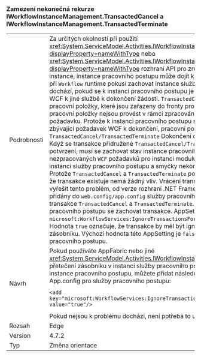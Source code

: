 ### <a name="avoiding-endless-recursion-for-iworkflowinstancemanagementtransactedcancel-and-iworkflowinstancemanagementtransactedterminate"></a>Zamezení nekonečná rekurze IWorkflowInstanceManagement.TransactedCancel a IWorkflowInstanceManagement.TransactedTerminate

|   |   |
|---|---|
|Podrobnosti|Za určitých okolností při použití <xref:System.ServiceModel.Activities.IWorkflowInstanceManagement.TransactedCancel%2A?displayProperty=nameWithType> nebo <xref:System.ServiceModel.Activities.IWorkflowInstanceManagement.TransactedTerminate%2A?displayProperty=nameWithType> rozhraní API pro zrušení nebo ukončení pracovní postup služby instance, instance pracovního postupu může dojít k přetečení zásobníku kvůli nekonečná rekurze při <code>Workflow</code> runtime pokusí zachovat instance služby v rámci zpracování požadavku. K problému dochází, pokud se k instanci pracovního postupu je ve stavu, kde se čeká na některé další zbývající WCF k jiné službě k dokončení žádosti. <code>TransactedCancel</code> a <code>TransactedTerminate</code> operace vytvoření pracovní položky, které jsou zařazeny do fronty pro instanci služby pracovního postupu. Tyto pracovní položky nejsou provést v rámci zpracování <code>TransactedCancel/TransactedTerminate</code> požadavku. Protože k instanci pracovního postupu služby je zaneprázdněný, čekání na další zbývající požadavek WCF k dokončení, pracovní položky vytvořené zůstane zařazených do fronty. <code>TransactedCancel/TransactedTerminate</code> Dokončení operace a ovládací prvek se vrátí zpět do klienta. Když se transakce přidružené <code>TransactedCancel/TransactedTerminate</code> operace provede pokus o potvrzení, musí se zachovat stav instance pracovního postupu služby. Ale protože je nezpracovaných <code>WCF</code> požadavků pro instanci modulu runtime pracovního postupu nelze uložit instanci služby pracovního postupu a smyčky nekonečná rekurze vede k přetečení zásobníku. Protože <code>TransactedCancel</code> a <code>TransactedTerminate</code> pouze vytvoření pracovní položky v paměti, fakt, že transakce existuje nemá žádný vliv. Vrácení transakce není zahodit pracovní položku. Chcete-li vyřešit tento problém, od verze rozhraní .NET Framework 4.7.2, jsme zavedli <code>AppSetting</code> mohou být přidány do <code>web.config/app.config</code> služby pracovního postupu, která oznamuje ho ignorovat transakce <code>TransactedCancel</code> a <code>TransactedTerminate</code>. To umožňuje potvrzení bez čekání na instanci pracovního postupu se zachovat transakce. AppSetting pro tuto funkci jmenuje <code>microsoft:WorkflowServices:IgnoreTransactionsForTransactedCancelAndTransactedTerminate</code>. Hodnota <code>true</code> označuje, že transakce by měl být ignorovány, tedy není zpomalován přetečení zásobníku. Výchozí hodnota této AppSetting je <code>false</code>, takže neovlivní existující instance služby pracovního postupu.|
|Návrh|Pokud používáte AppFabric nebo jiné <xref:System.ServiceModel.Activities.IWorkflowInstanceManagement> klienta a jsou během k přetečení zásobníku v instanci služby pracovního postupu, při pokusu o zrušení nebo ukončení instance pracovního postupu, můžete přidat následující <code>&lt;appSettings&gt;</code> části web.config/ soubor App.config pro služby pracovního postupu:<pre><code class="lang-xml">&lt;add key=&quot;microsoft:WorkflowServices:IgnoreTransactionsForTransactedCancelAndTransactedTerminate&quot; value=&quot;true&quot;/&gt;&#13;&#10;</code></pre>Pokud nejsou k problému dochází, není potřeba to udělat.|
|Rozsah|Edge|
|Version|4.7.2|
|Typ|Změna orientace|

